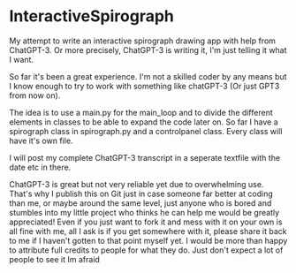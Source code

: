 # InteractiveSpirograph
My attempt to write an interactive spirograph drawing app with help from ChatGPT-3. 
Or more precisely, ChatGPT-3 is writing it, I'm just telling it what I want.

So far it's been a great experience. I'm not a skilled coder by any means but I know enough to try to work with something like chatGPT-3 (Or just GPT3 from now on).

The idea is to use a main.py for the main_loop and to divide the different elements in classes to be able to expand the code later on.
So far I have a spirograph class in spirograph.py and a controlpanel class. Every class will have it's own file. 

I will post my complete ChatGPT-3 transcript in a seperate textfile with the date etc in there.

ChatGPT-3 is great but not very reliable yet due to overwhelming use. That's why I publish this on Git just in case someone far better at coding than me, or maybe around the same level, just anyone who is bored and stumbles into my little project who thinks he can help me would be greatly appreciated! Even if you just want to fork it and mess with it on your own is all fine with me, all I ask is if you get somewhere with it, please share it back to me if I haven't gotten to that point myself yet. I would be more than happy to attribute full credits to people for what they do. Just don't expect a lot of people to see it Im afraid 

